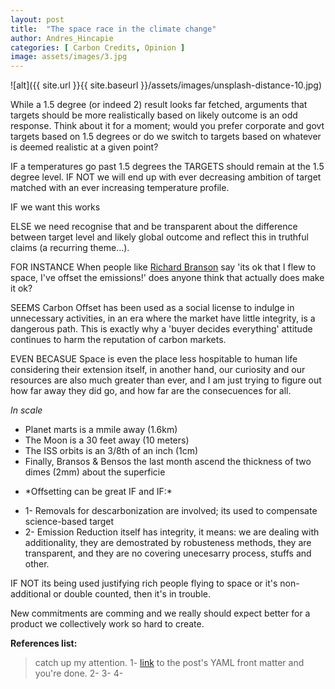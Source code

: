 ```yaml
---
layout: post
title:  "The space race in the climate change"
author: Andres_Hincapie 
categories: [ Carbon Credits, Opinion ]
image: assets/images/3.jpg
---
```

![alt]({{ site.url }}{{ site.baseurl }}/assets/images/unsplash-distance-10.jpg)

While a 1.5 degree (or indeed 2) result looks far fetched, arguments that targets should be more realistically based on likely outcome is an odd response. Think about it for a moment; would you prefer corporate and govt targets based on 1.5 degrees or do we switch to targets based on whatever is deemed realistic at a given point?

IF a temperatures go past 1.5 degrees the TARGETS should remain at the 1.5 degree level. IF NOT we will end up with ever decreasing ambition of target matched with an ever increasing temperature profile.

IF we want this works

ELSE we need recognise that and be transparent about the difference between target level and likely global outcome and reflect this in truthful claims (a recurring theme...). 

FOR INSTANCE
When people like [Richard Branson]() say 'its ok that I flew to space, I've offset the emissions!' does anyone think that actually does make it ok?

SEEMS Carbon Offset has been used as a social license to indulge in unnecessary activities, in an era where the market have little integrity, is a dangerous path. This is exactly why a 'buyer decides everything' attitude continues to harm the reputation of carbon markets.

EVEN BECASUE 
Space is even the place less hospitable to human life considering their extension itself, in another hand, our curiosity and our resources are also much greater than ever, and I am just trying to figure out how far away they did go, and how far are the consecuences for all.

*In scale*  
- Planet marts is a mmile away (1.6km)  
- The Moon is a 30 feet away (10 meters)  
- The ISS orbits is an 3/8th of an inch (1cm)  
- Finally, Bransos & Bensos the last month ascend the thickness of two dimes (2mm) about the superficie

+ \*Offsetting can be great IF and IF:\*

- 1- Removals for descarbonization are involved;  its used to compensate science-based target
- 2- Emission Reduction itself has integrity, it means: we are dealing with additionality, they are demostrated by robusteness methods, they are transparent, and they are no covering unecesarry process, stuffs and other.

IF NOT 
its being used justifying rich people flying to space or it's non-additional or double counted, then it's in trouble. 

New commitments are comming and we really should expect better for a product we collectively work so hard to create.

**References list:**
> catch up my attention. 
1- [link](https://www.washingtonpost.com/opinions/2021/07/13/billionaires-space-race-benefits-rest-us-really/) to the post's YAML front matter and you're done.
2-
3-
4-


